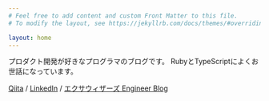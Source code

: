 ```yaml
---
# Feel free to add content and custom Front Matter to this file.
# To modify the layout, see https://jekyllrb.com/docs/themes/#overriding-theme-defaults

layout: home
---
```


プロダクト開発が好きなプログラマのブログです。
RubyとTypeScriptによくお世話になっています。

[Qiita](https://qiita.com/haracane) / [LinkedIn](https://www.linkedin.com/in/haracane/) / [エクサウィザーズ Engineer Blog](https://techblog.exawizards.com/archive/category/%E3%83%8F%E3%83%8A%E3%82%B9%E3%83%88)